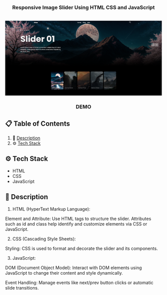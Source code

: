 <div align="center">

  <h3 align="center">Responsive Image Slider Using HTML CSS and JavaScript</h3>
  <br />
      <img src="https://github.com/Rotaralexc/Responsive-Slider-1/blob/1ea12e47b2f036f9ee913cdd9c56a727fc0bf16d/ResponsiveSlider1.png" alt="Project Banner">
  <br />

  <h3 align="center">DEMO</h3>


</div>

## 📋 <a name="table">Table of Contents</a>

1. 🤖 [Description](#description)
2. ⚙️ [Tech Stack](#tech-stack)


## <a name="tech-stack">⚙️ Tech Stack</a>

- HTML
- CSS
- JavaScript

## <a name="description">🤖 Description</a>

1. HTML (HyperText Markup Language):

Element and Attribute: Use HTML tags to structure the slider. Attributes such as id and class help identify and customize elements via CSS or JavaScript.

2. CSS (Cascading Style Sheets):

Styling: CSS is used to format and decorate the slider and its components.

3. JavaScript:

DOM (Document Object Model): Interact with DOM elements using JavaScript to change their content and style dynamically.

Event Handling: Manage events like next/prev button clicks or automatic slide transitions. 

